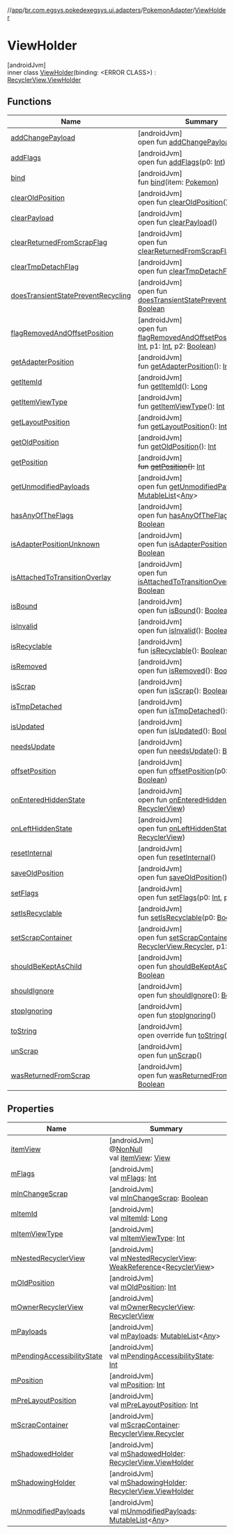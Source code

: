 //[app](../../../../index.md)/[br.com.egsys.pokedexegsys.ui.adapters](../../index.md)/[PokemonAdapter](../index.md)/[ViewHolder](index.md)

# ViewHolder

[androidJvm]\
inner class [ViewHolder](index.md)(binding: &lt;ERROR CLASS&gt;) : [RecyclerView.ViewHolder](https://developer.android.com/reference/kotlin/androidx/recyclerview/widget/RecyclerView.ViewHolder.html)

## Functions

| Name | Summary |
|---|---|
| [addChangePayload](index.md#261292935%2FFunctions%2F-912451524) | [androidJvm]<br>open fun [addChangePayload](index.md#261292935%2FFunctions%2F-912451524)(p0: [Any](https://kotlinlang.org/api/latest/jvm/stdlib/kotlin/-any/index.html)) |
| [addFlags](index.md#-98255429%2FFunctions%2F-912451524) | [androidJvm]<br>open fun [addFlags](index.md#-98255429%2FFunctions%2F-912451524)(p0: [Int](https://kotlinlang.org/api/latest/jvm/stdlib/kotlin/-int/index.html)) |
| [bind](bind.md) | [androidJvm]<br>fun [bind](bind.md)(item: [Pokemon](../../../br.com.egsys.pokedexegsys.data.model.storage/-pokemon/index.md)) |
| [clearOldPosition](index.md#1542333312%2FFunctions%2F-912451524) | [androidJvm]<br>open fun [clearOldPosition](index.md#1542333312%2FFunctions%2F-912451524)() |
| [clearPayload](index.md#-1678162526%2FFunctions%2F-912451524) | [androidJvm]<br>open fun [clearPayload](index.md#-1678162526%2FFunctions%2F-912451524)() |
| [clearReturnedFromScrapFlag](index.md#-1553068564%2FFunctions%2F-912451524) | [androidJvm]<br>open fun [clearReturnedFromScrapFlag](index.md#-1553068564%2FFunctions%2F-912451524)() |
| [clearTmpDetachFlag](index.md#923797466%2FFunctions%2F-912451524) | [androidJvm]<br>open fun [clearTmpDetachFlag](index.md#923797466%2FFunctions%2F-912451524)() |
| [doesTransientStatePreventRecycling](index.md#950310091%2FFunctions%2F-912451524) | [androidJvm]<br>open fun [doesTransientStatePreventRecycling](index.md#950310091%2FFunctions%2F-912451524)(): [Boolean](https://kotlinlang.org/api/latest/jvm/stdlib/kotlin/-boolean/index.html) |
| [flagRemovedAndOffsetPosition](index.md#-1556540183%2FFunctions%2F-912451524) | [androidJvm]<br>open fun [flagRemovedAndOffsetPosition](index.md#-1556540183%2FFunctions%2F-912451524)(p0: [Int](https://kotlinlang.org/api/latest/jvm/stdlib/kotlin/-int/index.html), p1: [Int](https://kotlinlang.org/api/latest/jvm/stdlib/kotlin/-int/index.html), p2: [Boolean](https://kotlinlang.org/api/latest/jvm/stdlib/kotlin/-boolean/index.html)) |
| [getAdapterPosition](index.md#644519777%2FFunctions%2F-912451524) | [androidJvm]<br>fun [getAdapterPosition](index.md#644519777%2FFunctions%2F-912451524)(): [Int](https://kotlinlang.org/api/latest/jvm/stdlib/kotlin/-int/index.html) |
| [getItemId](index.md#1378485811%2FFunctions%2F-912451524) | [androidJvm]<br>fun [getItemId](index.md#1378485811%2FFunctions%2F-912451524)(): [Long](https://kotlinlang.org/api/latest/jvm/stdlib/kotlin/-long/index.html) |
| [getItemViewType](index.md#-1649344625%2FFunctions%2F-912451524) | [androidJvm]<br>fun [getItemViewType](index.md#-1649344625%2FFunctions%2F-912451524)(): [Int](https://kotlinlang.org/api/latest/jvm/stdlib/kotlin/-int/index.html) |
| [getLayoutPosition](index.md#-1407255826%2FFunctions%2F-912451524) | [androidJvm]<br>fun [getLayoutPosition](index.md#-1407255826%2FFunctions%2F-912451524)(): [Int](https://kotlinlang.org/api/latest/jvm/stdlib/kotlin/-int/index.html) |
| [getOldPosition](index.md#-1203059319%2FFunctions%2F-912451524) | [androidJvm]<br>fun [getOldPosition](index.md#-1203059319%2FFunctions%2F-912451524)(): [Int](https://kotlinlang.org/api/latest/jvm/stdlib/kotlin/-int/index.html) |
| [getPosition](index.md#-1155470344%2FFunctions%2F-912451524) | [androidJvm]<br>~~fun~~ [~~getPosition~~](index.md#-1155470344%2FFunctions%2F-912451524)~~(~~~~)~~~~:~~ [Int](https://kotlinlang.org/api/latest/jvm/stdlib/kotlin/-int/index.html) |
| [getUnmodifiedPayloads](index.md#-1340096838%2FFunctions%2F-912451524) | [androidJvm]<br>open fun [getUnmodifiedPayloads](index.md#-1340096838%2FFunctions%2F-912451524)(): [MutableList](https://kotlinlang.org/api/latest/jvm/stdlib/kotlin.collections/-mutable-list/index.html)&lt;[Any](https://kotlinlang.org/api/latest/jvm/stdlib/kotlin/-any/index.html)&gt; |
| [hasAnyOfTheFlags](index.md#-1508071070%2FFunctions%2F-912451524) | [androidJvm]<br>open fun [hasAnyOfTheFlags](index.md#-1508071070%2FFunctions%2F-912451524)(p0: [Int](https://kotlinlang.org/api/latest/jvm/stdlib/kotlin/-int/index.html)): [Boolean](https://kotlinlang.org/api/latest/jvm/stdlib/kotlin/-boolean/index.html) |
| [isAdapterPositionUnknown](index.md#-38574553%2FFunctions%2F-912451524) | [androidJvm]<br>open fun [isAdapterPositionUnknown](index.md#-38574553%2FFunctions%2F-912451524)(): [Boolean](https://kotlinlang.org/api/latest/jvm/stdlib/kotlin/-boolean/index.html) |
| [isAttachedToTransitionOverlay](index.md#335386437%2FFunctions%2F-912451524) | [androidJvm]<br>open fun [isAttachedToTransitionOverlay](index.md#335386437%2FFunctions%2F-912451524)(): [Boolean](https://kotlinlang.org/api/latest/jvm/stdlib/kotlin/-boolean/index.html) |
| [isBound](index.md#-871435581%2FFunctions%2F-912451524) | [androidJvm]<br>open fun [isBound](index.md#-871435581%2FFunctions%2F-912451524)(): [Boolean](https://kotlinlang.org/api/latest/jvm/stdlib/kotlin/-boolean/index.html) |
| [isInvalid](index.md#1764418410%2FFunctions%2F-912451524) | [androidJvm]<br>open fun [isInvalid](index.md#1764418410%2FFunctions%2F-912451524)(): [Boolean](https://kotlinlang.org/api/latest/jvm/stdlib/kotlin/-boolean/index.html) |
| [isRecyclable](index.md#-1703443315%2FFunctions%2F-912451524) | [androidJvm]<br>fun [isRecyclable](index.md#-1703443315%2FFunctions%2F-912451524)(): [Boolean](https://kotlinlang.org/api/latest/jvm/stdlib/kotlin/-boolean/index.html) |
| [isRemoved](index.md#903910689%2FFunctions%2F-912451524) | [androidJvm]<br>open fun [isRemoved](index.md#903910689%2FFunctions%2F-912451524)(): [Boolean](https://kotlinlang.org/api/latest/jvm/stdlib/kotlin/-boolean/index.html) |
| [isScrap](index.md#1114019792%2FFunctions%2F-912451524) | [androidJvm]<br>open fun [isScrap](index.md#1114019792%2FFunctions%2F-912451524)(): [Boolean](https://kotlinlang.org/api/latest/jvm/stdlib/kotlin/-boolean/index.html) |
| [isTmpDetached](index.md#1073894904%2FFunctions%2F-912451524) | [androidJvm]<br>open fun [isTmpDetached](index.md#1073894904%2FFunctions%2F-912451524)(): [Boolean](https://kotlinlang.org/api/latest/jvm/stdlib/kotlin/-boolean/index.html) |
| [isUpdated](index.md#-1973462746%2FFunctions%2F-912451524) | [androidJvm]<br>open fun [isUpdated](index.md#-1973462746%2FFunctions%2F-912451524)(): [Boolean](https://kotlinlang.org/api/latest/jvm/stdlib/kotlin/-boolean/index.html) |
| [needsUpdate](index.md#-847853903%2FFunctions%2F-912451524) | [androidJvm]<br>open fun [needsUpdate](index.md#-847853903%2FFunctions%2F-912451524)(): [Boolean](https://kotlinlang.org/api/latest/jvm/stdlib/kotlin/-boolean/index.html) |
| [offsetPosition](index.md#-626976801%2FFunctions%2F-912451524) | [androidJvm]<br>open fun [offsetPosition](index.md#-626976801%2FFunctions%2F-912451524)(p0: [Int](https://kotlinlang.org/api/latest/jvm/stdlib/kotlin/-int/index.html), p1: [Boolean](https://kotlinlang.org/api/latest/jvm/stdlib/kotlin/-boolean/index.html)) |
| [onEnteredHiddenState](index.md#-1314651163%2FFunctions%2F-912451524) | [androidJvm]<br>open fun [onEnteredHiddenState](index.md#-1314651163%2FFunctions%2F-912451524)(p0: [RecyclerView](https://developer.android.com/reference/kotlin/androidx/recyclerview/widget/RecyclerView.html)) |
| [onLeftHiddenState](index.md#-142764541%2FFunctions%2F-912451524) | [androidJvm]<br>open fun [onLeftHiddenState](index.md#-142764541%2FFunctions%2F-912451524)(p0: [RecyclerView](https://developer.android.com/reference/kotlin/androidx/recyclerview/widget/RecyclerView.html)) |
| [resetInternal](index.md#-439112821%2FFunctions%2F-912451524) | [androidJvm]<br>open fun [resetInternal](index.md#-439112821%2FFunctions%2F-912451524)() |
| [saveOldPosition](index.md#-1570989724%2FFunctions%2F-912451524) | [androidJvm]<br>open fun [saveOldPosition](index.md#-1570989724%2FFunctions%2F-912451524)() |
| [setFlags](index.md#1913047905%2FFunctions%2F-912451524) | [androidJvm]<br>open fun [setFlags](index.md#1913047905%2FFunctions%2F-912451524)(p0: [Int](https://kotlinlang.org/api/latest/jvm/stdlib/kotlin/-int/index.html), p1: [Int](https://kotlinlang.org/api/latest/jvm/stdlib/kotlin/-int/index.html)) |
| [setIsRecyclable](index.md#-1860912636%2FFunctions%2F-912451524) | [androidJvm]<br>fun [setIsRecyclable](index.md#-1860912636%2FFunctions%2F-912451524)(p0: [Boolean](https://kotlinlang.org/api/latest/jvm/stdlib/kotlin/-boolean/index.html)) |
| [setScrapContainer](index.md#-1794523421%2FFunctions%2F-912451524) | [androidJvm]<br>open fun [setScrapContainer](index.md#-1794523421%2FFunctions%2F-912451524)(p0: [RecyclerView.Recycler](https://developer.android.com/reference/kotlin/androidx/recyclerview/widget/RecyclerView.Recycler.html), p1: [Boolean](https://kotlinlang.org/api/latest/jvm/stdlib/kotlin/-boolean/index.html)) |
| [shouldBeKeptAsChild](index.md#2126280289%2FFunctions%2F-912451524) | [androidJvm]<br>open fun [shouldBeKeptAsChild](index.md#2126280289%2FFunctions%2F-912451524)(): [Boolean](https://kotlinlang.org/api/latest/jvm/stdlib/kotlin/-boolean/index.html) |
| [shouldIgnore](index.md#-1576574146%2FFunctions%2F-912451524) | [androidJvm]<br>open fun [shouldIgnore](index.md#-1576574146%2FFunctions%2F-912451524)(): [Boolean](https://kotlinlang.org/api/latest/jvm/stdlib/kotlin/-boolean/index.html) |
| [stopIgnoring](index.md#1900238322%2FFunctions%2F-912451524) | [androidJvm]<br>open fun [stopIgnoring](index.md#1900238322%2FFunctions%2F-912451524)() |
| [toString](index.md#-1200015593%2FFunctions%2F-912451524) | [androidJvm]<br>open override fun [toString](index.md#-1200015593%2FFunctions%2F-912451524)(): [String](https://kotlinlang.org/api/latest/jvm/stdlib/kotlin/-string/index.html) |
| [unScrap](index.md#1008577791%2FFunctions%2F-912451524) | [androidJvm]<br>open fun [unScrap](index.md#1008577791%2FFunctions%2F-912451524)() |
| [wasReturnedFromScrap](index.md#662064276%2FFunctions%2F-912451524) | [androidJvm]<br>open fun [wasReturnedFromScrap](index.md#662064276%2FFunctions%2F-912451524)(): [Boolean](https://kotlinlang.org/api/latest/jvm/stdlib/kotlin/-boolean/index.html) |

## Properties

| Name | Summary |
|---|---|
| [itemView](index.md#29975211%2FProperties%2F-912451524) | [androidJvm]<br>@[NonNull](https://developer.android.com/reference/kotlin/androidx/annotation/NonNull.html)<br>val [itemView](index.md#29975211%2FProperties%2F-912451524): [View](https://developer.android.com/reference/kotlin/android/view/View.html) |
| [mFlags](index.md#-998307671%2FProperties%2F-912451524) | [androidJvm]<br>val [mFlags](index.md#-998307671%2FProperties%2F-912451524): [Int](https://kotlinlang.org/api/latest/jvm/stdlib/kotlin/-int/index.html) |
| [mInChangeScrap](index.md#1914876468%2FProperties%2F-912451524) | [androidJvm]<br>val [mInChangeScrap](index.md#1914876468%2FProperties%2F-912451524): [Boolean](https://kotlinlang.org/api/latest/jvm/stdlib/kotlin/-boolean/index.html) |
| [mItemId](index.md#872024252%2FProperties%2F-912451524) | [androidJvm]<br>val [mItemId](index.md#872024252%2FProperties%2F-912451524): [Long](https://kotlinlang.org/api/latest/jvm/stdlib/kotlin/-long/index.html) |
| [mItemViewType](index.md#-13813928%2FProperties%2F-912451524) | [androidJvm]<br>val [mItemViewType](index.md#-13813928%2FProperties%2F-912451524): [Int](https://kotlinlang.org/api/latest/jvm/stdlib/kotlin/-int/index.html) |
| [mNestedRecyclerView](index.md#-1951367345%2FProperties%2F-912451524) | [androidJvm]<br>val [mNestedRecyclerView](index.md#-1951367345%2FProperties%2F-912451524): [WeakReference](https://developer.android.com/reference/kotlin/java/lang/ref/WeakReference.html)&lt;[RecyclerView](https://developer.android.com/reference/kotlin/androidx/recyclerview/widget/RecyclerView.html)&gt; |
| [mOldPosition](index.md#-873205600%2FProperties%2F-912451524) | [androidJvm]<br>val [mOldPosition](index.md#-873205600%2FProperties%2F-912451524): [Int](https://kotlinlang.org/api/latest/jvm/stdlib/kotlin/-int/index.html) |
| [mOwnerRecyclerView](index.md#1972724441%2FProperties%2F-912451524) | [androidJvm]<br>val [mOwnerRecyclerView](index.md#1972724441%2FProperties%2F-912451524): [RecyclerView](https://developer.android.com/reference/kotlin/androidx/recyclerview/widget/RecyclerView.html) |
| [mPayloads](index.md#-1283662779%2FProperties%2F-912451524) | [androidJvm]<br>val [mPayloads](index.md#-1283662779%2FProperties%2F-912451524): [MutableList](https://kotlinlang.org/api/latest/jvm/stdlib/kotlin.collections/-mutable-list/index.html)&lt;[Any](https://kotlinlang.org/api/latest/jvm/stdlib/kotlin/-any/index.html)&gt; |
| [mPendingAccessibilityState](index.md#1623613750%2FProperties%2F-912451524) | [androidJvm]<br>val [mPendingAccessibilityState](index.md#1623613750%2FProperties%2F-912451524): [Int](https://kotlinlang.org/api/latest/jvm/stdlib/kotlin/-int/index.html) |
| [mPosition](index.md#1761243201%2FProperties%2F-912451524) | [androidJvm]<br>val [mPosition](index.md#1761243201%2FProperties%2F-912451524): [Int](https://kotlinlang.org/api/latest/jvm/stdlib/kotlin/-int/index.html) |
| [mPreLayoutPosition](index.md#-1929770598%2FProperties%2F-912451524) | [androidJvm]<br>val [mPreLayoutPosition](index.md#-1929770598%2FProperties%2F-912451524): [Int](https://kotlinlang.org/api/latest/jvm/stdlib/kotlin/-int/index.html) |
| [mScrapContainer](index.md#-1022352934%2FProperties%2F-912451524) | [androidJvm]<br>val [mScrapContainer](index.md#-1022352934%2FProperties%2F-912451524): [RecyclerView.Recycler](https://developer.android.com/reference/kotlin/androidx/recyclerview/widget/RecyclerView.Recycler.html) |
| [mShadowedHolder](index.md#80046495%2FProperties%2F-912451524) | [androidJvm]<br>val [mShadowedHolder](index.md#80046495%2FProperties%2F-912451524): [RecyclerView.ViewHolder](https://developer.android.com/reference/kotlin/androidx/recyclerview/widget/RecyclerView.ViewHolder.html) |
| [mShadowingHolder](index.md#-1890744766%2FProperties%2F-912451524) | [androidJvm]<br>val [mShadowingHolder](index.md#-1890744766%2FProperties%2F-912451524): [RecyclerView.ViewHolder](https://developer.android.com/reference/kotlin/androidx/recyclerview/widget/RecyclerView.ViewHolder.html) |
| [mUnmodifiedPayloads](index.md#68893635%2FProperties%2F-912451524) | [androidJvm]<br>val [mUnmodifiedPayloads](index.md#68893635%2FProperties%2F-912451524): [MutableList](https://kotlinlang.org/api/latest/jvm/stdlib/kotlin.collections/-mutable-list/index.html)&lt;[Any](https://kotlinlang.org/api/latest/jvm/stdlib/kotlin/-any/index.html)&gt; |
